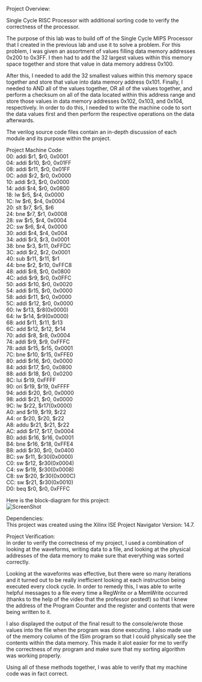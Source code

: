 Project Overview:  
 
Single Cycle RISC Processor with additional sorting code to verify the correctness of the processor.  
  
The purpose of this lab was to build off of the Single Cycle MIPS Processor that I created in the previous lab and use it to solve a problem. For this problem, I was given an assortment of values filling data memory addresses 0x200 to 0x3FF. I then had to add the 32 largest values within this memory space together and store that value in data memory address 0x100.   
  
After this, I needed to add the 32 smallest values within this memory space together and store that value into data memory address 0x101. Finally, I needed to AND all of the values together, OR all of the values together, and perform a checksum on all of the data located within this address range and store those values in data memory addresses 0x102, 0x103, and 0x104, respectively. In order to do this, I needed to write the machine code to sort the data values first and then perform the respective operations on the data afterwards.   
     
The verilog source code files contain an in-depth discussion of each module and its purpose within the project.  

Project Machine Code:  
00:	  addi $r1,  $r0, 0x0001 	   
04:	  addi $r10, $r0, 0x01FF	   
08:	  addi $r11, $r0, 0x01FF  
0C:	  addi $r2,  $r0, 0x0000	      
10:	  addi $r3,  $r0, 0x0000   
14:	  addi $r4,  $r0, 0x0800	  
18:	  lw   $r5,  $r4, 0x0000	  
1C:	  lw   $r6,  $r4, 0x0004	  
20:	  slt  $r7,  $r5, $r6	   	  
24:	  bne  $r7,  $r1, 0x0008		  
28:	  sw   $r5,  $r4, 0x0004		  
2C:	  sw   $r6,  $r4, 0x0000	  
30:	  addi $r4,  $r4, 0x004		  
34:	  addi $r3,  $r3, 0x0001	  
38:	  bne  $r3,  $r11, 0xFFDC		  
3C:	  addi $r2,  $r2, 0x0001	  
40:	  sub  $r11, $r11, $r1		  
44:	  bne  $r2,  $r10, 0xFFC8	 	  
48:	  addi $r8, $r0, 0x0800		  
4C:	  addi $r9, $r0, 0x0FFC		  
50:  	addi $r10, $r0, 0x0020	  
54:	  addi $r15, $r0, 0x0000		  
58:	  addi $r11, $r0, 0x0000	  
5C:	  addi $r12, $r0, 0x0000		  
60:	  lw $r13, $r8(0x0000)		  
64:	  lw $r14, $r9(0x0000)		  
68:	  add $r11, $r11, $r13	 	  
6C:	  add $r12, $r12, $r14		  
70:	  addi $r8, $r8, 0x0004	  
74:	  addi $r9, $r9, 0xFFFC	  
78:	  addi $r15, $r15, 0x0001		  
7C:	  bne $r10, $r15, 0xFFE0	  
80:	  addi $r16, $r0, 0x0000	  
84:	  addi $r17, $r0, 0x0800	  
88:	  addi $r18, $r0, 0x0200	  
8C:	  lui $r19, 0xFFFF		  
90:	  ori $r19, $r19, 0xFFFF		  
94:	  addi $r20, $r0, 0x0000		  
98:	  addi $r21, $r0, 0x0000		  
9C:	  lw $r22, $r17(0x0000)		  
A0:	  and $r19, $r19, $r22	  
A4:	  or $r20, $r20, $r22		  
A8:	  addu $r21, $r21, $r22	  
AC:	  addi $r17, $r17, 0x0004		  
B0:	  addi $r16, $r16, 0x0001		  
B4:	  bne $r16, $r18, 0xFFE4		  
B8:	  addi $r30, $r0, 0x0400	  
BC:	  sw $r11, $r30(0x0000)		  
C0:	  sw $r12, $r30(0x0004)	  
C4:	  sw $r19, $r30(0x0008)		  
C8:	  sw $r20, $r30(0x000C)		  
CC:	  sw $r21, $r30(0x0010)	  
D0:	  beq $r0, $r0,  0xFFFC		  
  
Here is the block-diagram for this project:      
![ScreenShot](https://cloud.githubusercontent.com/assets/14812721/24940286/0c93931e-1ef7-11e7-8c45-b3658d81031e.jpg)  
  
Dependencies:    
This project was created using the Xilinx ISE Project Navigator Version: 14.7.  
  
Project Verification:      
In order to verify the correctness of my project, I used a combination of looking at the waveforms, writing data to a file, and looking at the physical addresses of the data memory to make sure that everything was sorted correctly.   
  
Looking at the waveforms was effective, but there were so many iterations and it turned out to be really inefficient looking at each instruction being executed every clock cycle. In order to remedy this, I was able to write helpful messages to a file every time a RegWrite or a MemWrite occurred (thanks to the help of the video that the professor posted!) so that I knew the address of the Program Counter and the register and contents that were being written to it.   
  
I also displayed the output of the final result to the console/wrote those values into the file when the program was done executing. I also made use of the memory column of the ISim program so that I could physically see the contents within the data memory. This made it alot easier for me to verify the correctness of my program and make sure that my sorting algorithm was working properly.   
  
Using all of these methods together, I was able to verify that my machine code was in fact correct. 
